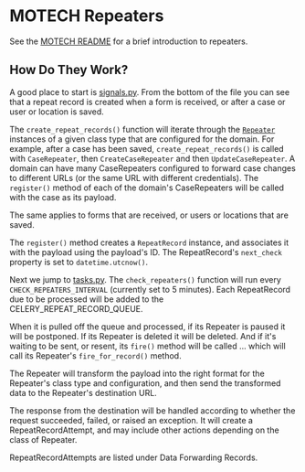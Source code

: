 MOTECH Repeaters
================

See the [MOTECH README](../README.md#repeaters) for a brief introduction to repeaters.


How Do They Work?
-----------------

A good place to start is [signals.py](./signals.py). From the bottom of the file you can see that a repeat record is created when a form is received, or after a case or user or location is saved.

The `create_repeat_records()` function will iterate through the [`Repeater`](./models.py) instances of a given class type that are configured for the domain. For example, after a case has been saved, `create_repeat_records()` is called with `CaseRepeater`, then `CreateCaseRepeater` and then `UpdateCaseRepeater`. A domain can have many CaseRepeaters configured to forward case changes to different URLs (or the same URL with different credentials). The `register()` method of each of the domain's CaseRepeaters will be called with the case as its payload.

The same applies to forms that are received, or users or locations that are saved.

The `register()` method creates a `RepeatRecord` instance, and associates it with the payload using the payload's ID. The RepeatRecord's `next_check` property is set to `datetime.utcnow()`.

Next we jump to [tasks.py](./tasks.py). The `check_repeaters()` function will run every `CHECK_REPEATERS_INTERVAL` (currently set to 5 minutes). Each RepeatRecord due to be processed will be added to the CELERY_REPEAT_RECORD_QUEUE.

When it is pulled off the queue and processed, if its Repeater is paused it will be postponed. If its Repeater is deleted it will be deleted. And if it's waiting to be sent, or resent, its `fire()` method will be called ... which will call its Repeater's `fire_for_record()` method.

The Repeater will transform the payload into the right format for the Repeater's class type and configuration, and then send the transformed data to the Repeater's destination URL.

The response from the destination will be handled according to whether the request succeeded, failed, or raised an exception. It will create a RepeatRecordAttempt, and may include other actions depending on the class of Repeater.

RepeatRecordAttempts are listed under Data Forwarding Records.
